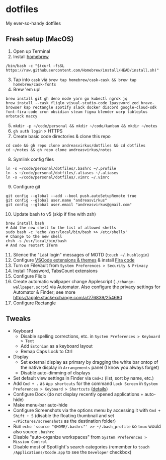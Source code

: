 # dotfiles
My ever-so-handy dotfiles

## Fresh setup (MacOS)

1. Open up Terminal
2. Install [homebrew](https://brew.sh)
```
/bin/bash -c "$(curl -fsSL https://raw.githubusercontent.com/Homebrew/install/HEAD/install.sh)"
```
3. Tap into `cask` via `brew tap homebrew/cask-cask && brew tap homebrew/cask-fonts`
4. Brew 'em up!
```
brew install git gh deno node yarn go kubectl ngrok jq
brew install --cask fliqlo visual-studio-code 1password zed brave-browser kap rectangle spotify slack docker discord google-cloud-sdk font-fira-code cron obsidian steam figma blender warp tableplus orbstack maccy
```
5. `mkdir -p ~/code/personal && mkdir ~/code/kanban && mkdir ~/notes`
6. `gh auth login` > HTTPS
7. Create basic code directories & clone this repo
```
cd code && gh repo clone andreasvirkus/dotfiles && cd dotfiles
cd ~/notes && gh repo clone andreasvirkus/notes
```
8. Symlink config files
```
ln -s ~/code/personal/dotfiles/.bashrc ~/.profile
ln -s ~/code/personal/dotfiles/.aliases ~/.aliases
ln -s ~/code/personal/dotfiles/.vimrc ~/.vimrc
```
9. Configure git
```
git config --global --add --bool push.autoSetupRemote true
git config --global user.name "andreasvirkus"
git config --global user.email "andreasvirkus@gmail.com"
```
10. Update bash to v5 (skip if fine with zsh)
```
brew install bash
# Add the new shell to the list of allowed shells
sudo bash -c 'echo /usr/local/bin/bash >> /etc/shells'
# Change to the new shell
chsh -s /usr/local/bin/bash
# And now restart iTerm
```
11.  Silence the "Last login" messages of MOTD (`touch ~/.hushlogin`)
12.  Configure [VSCode extensions & themes](./vscode) & install [Fira code](https://github.com/tonsky/FiraCode)
13.  Turn on FileVault from `System Preferences > Security & Privacy`
14.  Install 1Password, TabsCount extensions
15.  Configure Fliqlo
16.  Create automatic wallpaper change Applescript (`./change-wallpaper.scrpt`) via Automator. Also configure the privacy
settings for Automator & Finder; see more https://apple.stackexchange.com/a/276839/254680
17.  Configure Rectangle

## Tweaks

- Keyboard
  - Disable spelling corrections, etc. in `System Preferences > Keyboard > Text`
  - Add `Estonian` as a keyboard layout
  - Remap Caps Lock to Ctrl
- Display
  - Set external display as primary by dragging the white bar ontop of the native display in `Arrangements` panel (I know you always forget)
  - Disable auto-dimming of displays
- Set default view settings in Finder via `Cmd+J` (list, sort by name, etc.)
- Add `Cmd + .` as `App shortcuts` for the command `Lock Screen` in `System Preferences > Keyboard > Shortcuts` ([details](https://apple.stackexchange.com/a/336408/254680))
- Configure Dock (do not display recently opened applications + auto-hide)
- Make menu-bar auto-hide
- Configure Screenshots via the options menu by accessing it with `Cmd + Shift + 5` (disable the floating thumbnail and set `~/Pictures/screenshots` as the destination folder)
- Run `echo 'source "$HOME/.bashrc"' >> ~/.bash_profile` so `tmux` would also source `.bashrc`
- Disable "auto-organize workspaces" from `System Preferences > Mission Control`
- Disable most of Spotlight's search categories (remember to `touch /Applications/Xcode.app` to see the `Developer` checkbox)
